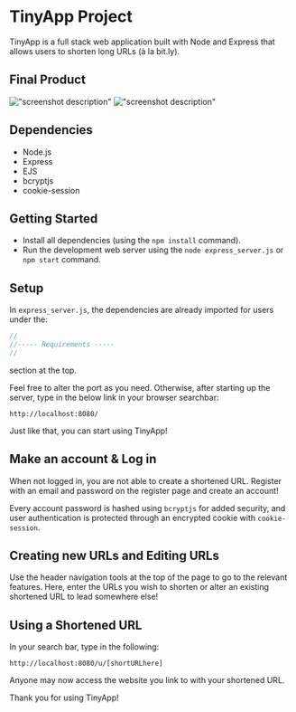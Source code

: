 # TinyApp Project

TinyApp is a full stack web application built with Node and Express that allows users to shorten long URLs (à la bit.ly).

## Final Product

!["screenshot description"](#)
!["screenshot description"](#)

## Dependencies

- Node.js
- Express
- EJS
- bcryptjs
- cookie-session

## Getting Started

- Install all dependencies (using the `npm install` command).
- Run the development web server using the `node express_server.js` or `npm start` command.


## Setup  
In `express_server.js`, the dependencies are already imported for users under the:

```js
//
//----- Requirements ----- 
//
``` 

section at the top. 

Feel free to alter the port as you need. Otherwise, after starting up the server, type in the below link in your browser searchbar:

`http://localhost:8080/` 

Just like that, you can start using TinyApp!


## Make an account & Log in
When not logged in, you are not able to create a shortened URL. Register with an email and password on the register page and create an account!

Every account password is hashed using `bcryptjs` for added security, and user authentication is protected through an encrypted cookie with `cookie-session`.

## Creating new URLs and Editing URLs
Use the header navigation tools at the top of the page to go to the relevant features. Here, enter the URLs you wish to shorten or alter an existing shortened URL to lead somewhere else!

## Using a Shortened URL
In your search bar, type in the following:

`http://localhost:8080/u/[shortURLhere]`

Anyone may now access the website you link to with your shortened URL. 

Thank you for using TinyApp!
